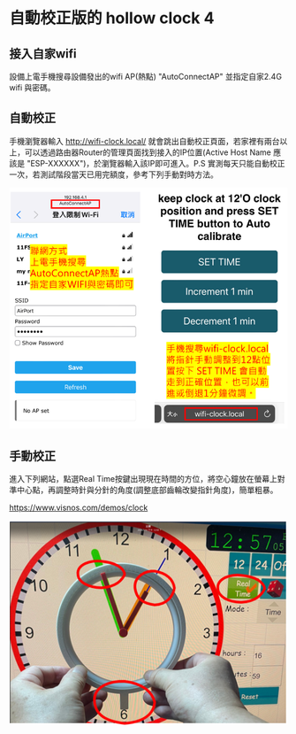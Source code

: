 # 自動校正版的 hollow clock 4
## 接入自家wifi
  設備上電手機搜尋設備發出的wifi AP(熱點) "AutoConnectAP" 並指定自家2.4G wifi 與密碼。
## 自動校正
  手機瀏覽器輸入 http://wifi-clock.local/  就會跳出自動校正頁面，若家裡有兩台以上，可以透過路由器Router的管理頁面找到接入的IP位置(Active Host Name 應該是 "ESP-XXXXXX")，於瀏覽器輸入該IP即可進入。P.S 實測每天只能自動校正一次，若測試階段當天已用完額度，參考下列手動對時方法。

![Mosquitto_broker](/hollow_clock/image/083921.png)

## 手動校正
  進入下列網站，點選Real Time按鍵出現現在時間的方位，將空心鐘放在螢幕上對準中心點，再調整時針與分針的角度(調整底部齒輪改變指針角度)，簡單粗暴。
  
https://www.visnos.com/demos/clock

![Mosquitto_broker](/hollow_clock/image/131424.png)
